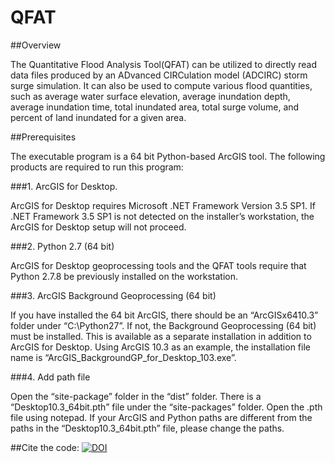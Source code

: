 # QFAT

##Overview

The Quantitative Flood Analysis Tool(QFAT) can be utilized to directly read data files produced by an ADvanced CIRCulation model (ADCIRC) storm surge simulation. It can also be used to compute various flood quantities, such as average water surface elevation, average inundation depth, average inundation time, total inundated area, total surge volume, and percent of land inundated for a given area.

##Prerequisites

The executable program is a 64 bit Python-based ArcGIS tool. The following products are required to run this program: 

###1.	ArcGIS for Desktop. 

ArcGIS for Desktop requires Microsoft .NET Framework Version 3.5 SP1. If .NET Framework 3.5 SP1 is not detected on the installer’s workstation, the ArcGIS for Desktop setup will not proceed.

###2.	Python 2.7 (64 bit)

ArcGIS for Desktop geoprocessing tools and the QFAT tools require that Python 2.7.8 be previously installed on the workstation.

###3.	ArcGIS Background Geoprocessing (64 bit)

If you have installed the 64 bit ArcGIS, there should be an “ArcGISx6410.3” folder under “C:\Python27”. If not, the Background Geoprocessing (64 bit) must be installed. This is available as a separate installation in addition to ArcGIS for Desktop. Using ArcGIS 10.3 as an example, the installation file name is “ArcGIS_BackgroundGP_for_Desktop_103.exe”. 

###4.	Add path file

Open the “site-package” folder in the “dist” folder. There is a “Desktop10.3_64bit.pth” file under the “site-packages” folder. Open the .pth file using notepad. If your ArcGIS and Python paths are different from the paths in the “Desktop10.3_64bit.pth” file, please change the paths.

##Cite the code: [![DOI](https://zenodo.org/badge/287140431.svg)](https://zenodo.org/badge/latestdoi/287140431)
